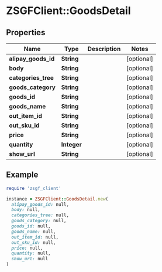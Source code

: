 # ZSGFClient::GoodsDetail

## Properties

| Name | Type | Description | Notes |
| ---- | ---- | ----------- | ----- |
| **alipay_goods_id** | **String** |  | [optional] |
| **body** | **String** |  | [optional] |
| **categories_tree** | **String** |  | [optional] |
| **goods_category** | **String** |  | [optional] |
| **goods_id** | **String** |  | [optional] |
| **goods_name** | **String** |  | [optional] |
| **out_item_id** | **String** |  | [optional] |
| **out_sku_id** | **String** |  | [optional] |
| **price** | **String** |  | [optional] |
| **quantity** | **Integer** |  | [optional] |
| **show_url** | **String** |  | [optional] |

## Example

```ruby
require 'zsgf_client'

instance = ZSGFClient::GoodsDetail.new(
  alipay_goods_id: null,
  body: null,
  categories_tree: null,
  goods_category: null,
  goods_id: null,
  goods_name: null,
  out_item_id: null,
  out_sku_id: null,
  price: null,
  quantity: null,
  show_url: null
)
```

